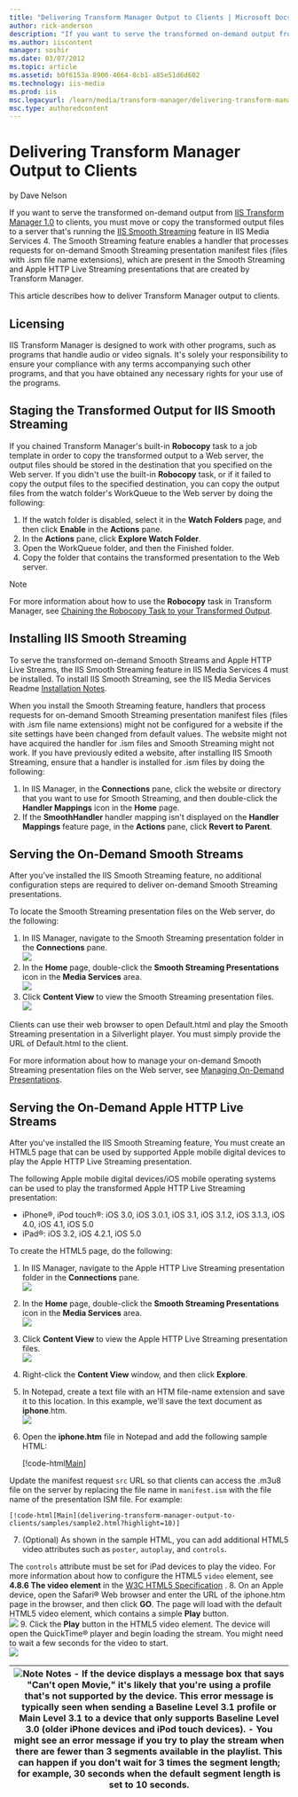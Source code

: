 ```yaml
---
title: "Delivering Transform Manager Output to Clients | Microsoft Docs"
author: rick-anderson
description: "If you want to serve the transformed on-demand output from IIS Transform Manager 1.0 to clients, you must move or copy the transformed output files to a serv..."
ms.author: iiscontent
manager: soshir
ms.date: 03/07/2012
ms.topic: article
ms.assetid: b0f6153a-8900-4664-8cb1-a85e51d6d602
ms.technology: iis-media
ms.prod: iis
msc.legacyurl: /learn/media/transform-manager/delivering-transform-manager-output-to-clients
msc.type: authoredcontent
---
```

Delivering Transform Manager Output to Clients
====================
by Dave Nelson

If you want to serve the transformed on-demand output from [IIS Transform Manager 1.0](https://www.iis.net/downloads/microsoft/transform-manager) to clients, you must move or copy the transformed output files to a server that's running the [IIS Smooth Streaming](https://www.iis.net/downloads/microsoft/smooth-streaming) feature in IIS Media Services 4. The Smooth Streaming feature enables a handler that processes requests for on-demand Smooth Streaming presentation manifest files (files with .ism file name extensions), which are present in the Smooth Streaming and Apple HTTP Live Streaming presentations that are created by Transform Manager.

This article describes how to deliver Transform Manager output to clients.

<a id="license"></a>

## Licensing

IIS Transform Manager is designed to work with other programs, such as programs that handle audio or video signals. It's solely your responsibility to ensure your compliance with any terms accompanying such other programs, and that you have obtained any necessary rights for your use of the programs.

<a id="stage"></a>

## Staging the Transformed Output for IIS Smooth Streaming

If you chained Transform Manager's built-in **Robocopy** task to a job template in order to copy the transformed output to a Web server, the output files should be stored in the destination that you specified on the Web server. If you didn't use the built-in **Robocopy** task, or if it failed to copy the output files to the specified destination, you can copy the output files from the watch folder's WorkQueue to the Web server by doing the following:

1. If the watch folder is disabled, select it in the **Watch Folders** page, and then click **Enable** in the **Actions** pane.
2. In the **Actions** pane, click **Explore Watch Folder**.
3. Open the WorkQueue folder, and then the Finished folder.
4. Copy the folder that contains the transformed presentation to the Web server.

> [!NOTE]
> For more information about how to use the **Robocopy** task in Transform Manager, see [Chaining the Robocopy Task to your Transformed Output](chaining-the-robocopy-task-to-your-transformed-output.md).


<a id="installss"></a>

## Installing IIS Smooth Streaming

To serve the transformed on-demand Smooth Streams and Apple HTTP Live Streams, the IIS Smooth Streaming feature in IIS Media Services 4 must be installed. To install IIS Smooth Streaming, see the IIS Media Services Readme [Installation Notes](../iis-media-services/iis-media-services-readme.md#installation).

When you install the Smooth Streaming feature, handlers that process requests for on-demand Smooth Streaming presentation manifest files (files with .ism file name extensions) might not be configured for a website if the site settings have been changed from default values. The website might not have acquired the handler for .ism files and Smooth Streaming might not work. If you have previously edited a website, after installing IIS Smooth Streaming, ensure that a handler is installed for .ism files by doing the following:

1. In IIS Manager, in the **Connections** pane, click the website or directory that you want to use for Smooth Streaming, and then double-click the **Handler Mappings** icon in the **Home** page.
2. If the **SmoothHandler** handler mapping isn't displayed on the **Handler Mappings** feature page, in the **Actions** pane, click **Revert to Parent**.

<a id="servess"></a>

## Serving the On-Demand Smooth Streams

After you've installed the IIS Smooth Streaming feature, no additional configuration steps are required to deliver on-demand Smooth Streaming presentations.

To locate the Smooth Streaming presentation files on the Web server, do the following:

1. In IIS Manager, navigate to the Smooth Streaming presentation folder in the **Connections** pane.  
    [![](delivering-transform-manager-output-to-clients/_static/image2.png)](delivering-transform-manager-output-to-clients/_static/image1.png)
2. In the **Home** page, double-click the **Smooth Streaming Presentations** icon in the **Media Services** area.  
    [![](delivering-transform-manager-output-to-clients/_static/image4.png)](delivering-transform-manager-output-to-clients/_static/image3.png)
3. Click **Content View** to view the Smooth Streaming presentation files.  
    [![](delivering-transform-manager-output-to-clients/_static/image6.png)](delivering-transform-manager-output-to-clients/_static/image5.png)

Clients can use their web browser to open Default.html and play the Smooth Streaming presentation in a Silverlight player. You must simply provide the URL of Default.html to the client.

For more information about how to manage your on-demand Smooth Streaming presentation files on the Web server, see [Managing On-Demand Presentations](../on-demand-smooth-streaming/managing-on-demand-presentations.md).

<a id="servehls"></a>

## Serving the On-Demand Apple HTTP Live Streams

After you've installed the IIS Smooth Streaming feature, You must create an HTML5 page that can be used by supported Apple mobile digital devices to play the Apple HTTP Live Streaming presentation.

The following Apple mobile digital devices/iOS mobile operating systems can be used to play the transformed Apple HTTP Live Streaming presentation:

- iPhone®, iPod touch®: iOS 3.0, iOS 3.0.1, iOS 3.1, iOS 3.1.2, iOS 3.1.3, iOS 4.0, iOS 4.1, iOS 5.0
- iPad®: iOS 3.2, iOS 4.2.1, iOS 5.0

To create the HTML5 page, do the following:

1. In IIS Manager, navigate to the Apple HTTP Live Streaming presentation folder in the **Connections** pane.  
    [![](delivering-transform-manager-output-to-clients/_static/image8.png)](delivering-transform-manager-output-to-clients/_static/image7.png)
2. In the **Home** page, double-click the **Smooth Streaming Presentations** icon in the **Media Services** area.  
    [![](delivering-transform-manager-output-to-clients/_static/image10.png)](delivering-transform-manager-output-to-clients/_static/image9.png)
3. Click **Content View** to view the Apple HTTP Live Streaming presentation files.  
    [![](delivering-transform-manager-output-to-clients/_static/image12.png)](delivering-transform-manager-output-to-clients/_static/image11.png)
4. Right-click the **Content View** window, and then click **Explore**.
5. In Notepad, create a text file with an HTM file-name extension and save it to this location. In this example, we'll save the text document as **iphone**.htm.  
    [![](delivering-transform-manager-output-to-clients/_static/image14.png)](delivering-transform-manager-output-to-clients/_static/image13.png)
6. Open the **iphone.htm** file in Notepad and add the following sample HTML:

    [!code-html[Main](delivering-transform-manager-output-to-clients/samples/sample1.html)]

 Update the manifest request `src` URL so that clients can access the .m3u8 file on the server by replacing the file name in `manifest.ism` with the file name of the presentation ISM file. For example: 

    [!code-html[Main](delivering-transform-manager-output-to-clients/samples/sample2.html?highlight=10)]
7. (Optional) As shown in the sample HTML, you can add additional HTML5 video attributes such as `poster`, `autoplay`, and `controls`.  
  
 The `controls` attribute must be set for iPad devices to play the video. For more information about how to configure the HTML5 `video` element, see **4.8.6 The video element** in the [W3C HTML5 Specification](http://www.w3.org/TR/html5/spec.html) .
8. On an Apple device, open the Safari® Web browser and enter the URL of the iphone.htm page in the browser, and then click **GO**. The page will load with the default HTML5 video element, which contains a simple **Play** button.  
    [![](delivering-transform-manager-output-to-clients/_static/image16.png)](delivering-transform-manager-output-to-clients/_static/image15.png)
9. Click the **Play** button in the HTML5 video element. The device will open the QuickTime® player and begin loading the stream. You might need to wait a few seconds for the video to start.  
    [![](delivering-transform-manager-output-to-clients/_static/image18.png)](delivering-transform-manager-output-to-clients/_static/image17.png)

| ![Note](delivering-transform-manager-output-to-clients/_static/image1.gif) **Notes** - If the device displays a message box that says "Can't open Movie," it's likely that you're using a profile that's not supported by the device. This error message is typically seen when sending a Baseline Level 3.1 profile or Main Level 3.1 to a device that only supports Baseline Level 3.0 (older iPhone devices and iPod touch devices). - You might see an error message if you try to play the stream when there are fewer than 3 segments available in the playlist. This can happen if you don't wait for 3 times the segment length; for example, 30 seconds when the default segment length is set to 10 seconds. |
| --- |